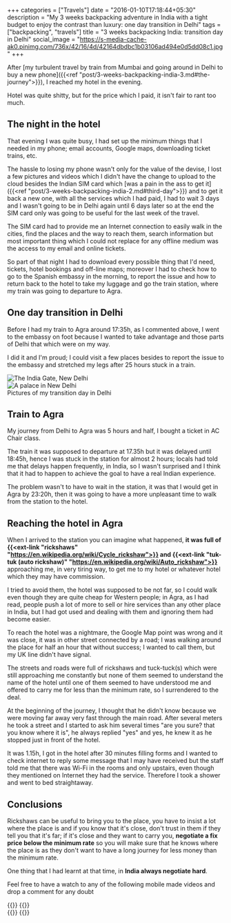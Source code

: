 +++
categories = ["Travels"]
date = "2016-01-10T17:18:44+05:30"
description = "My 3 weeks backpacking adventure in India with a tight budget to enjoy the contrast than luxury: one day transition in Delhi"
tags = ["backpacking", "travels"]
title = "3 weeks backpacking India: transition day in Delhi"
social_image = "https://s-media-cache-ak0.pinimg.com/736x/42/16/4d/42164dbdbc1b03106ad494e0d5dd08c1.jpg"
+++

After [my turbulent travel by train from Mumbai and going around in Delhi to buy a new phone]({{<ref "post/3-weeks-backpacking-india-3.md#the-journey">}}), I reached my hotel in the evening.

Hotel was quite shitty, but for the price which I paid, it isn't fair to rant too much.


## The night in the hotel

That evening I was quite busy, I had set up the minimum things that I needed in my phone; email accounts, Google maps, downloading ticket trains, etc.

The hassle to losing my phone wasn't only for the value of the devise, I lost a few pictures and videos which I didn't have the change to upload to the cloud besides the Indian SIM card which [was a pain in the ass to get it]({{<ref "post/3-weeks-backpacking-india-2.md#third-day">}}) and to get it back a new one, with all the services which I had paid, I had to wait 3 days and I wasn't going to be in Delhi again until 6 days later so at the end the SIM card only was going to be useful for the last week of the travel.

The SIM card had to provide me an Internet connection to easily walk in the cities, find the places and the way to reach them, search information but most important thing which I could not replace for any offline medium was the access to my email and online tickets.

So part of that night I had to download every possible thing that I'd need, tickets, hotel bookings and off-line maps; moreover I had to check how to go to the Spanish embassy in the morning, to report the issue and how to return back to the hotel to take my luggage and go the train station, where my train was going to departure to Agra.


## One day transition in Delhi

Before I had my train to Agra around 17:35h, as I commented above, I went to the embassy on foot because I wanted to take advantage and those parts of Delhi that which were on my way.

I did it and I'm proud; I could visit a few places besides to report the issue to the embassy and stretched my legs after 25 hours stuck in a train.

<div class="image-group">
  <div class="two">
    <img src="https://s-media-cache-ak0.pinimg.com/originals/14/47/45/14474537ceccc4d63610bfd0ee13830c.jpg" alt="The India Gate, New Delhi" class="graphic-small">
  </div>
  <div class="two">
    <img src="https://s-media-cache-ak0.pinimg.com/originals/b8/7e/18/b87e1800efd1d14e279c31f4337e8941.jpg" alt="A palace in New Delhi" class="graphic-small">
  </div>
  <span>Pictures of my transition day in Delhi</span>
</div>


## Train to Agra

My journey from Delhi to Agra was 5 hours and half, I bought a ticket in AC Chair class.

The train it was supposed to departure at 17.35h but it was delayed until 18:45h, hence I was stuck in the station for almost 2 hours; locals had told me that delays happen frequently, in India, so I wasn't surprised and I think that it had to happen to achieve the goal to have a real Indian experience.

The problem wasn't to have to wait in the station, it was that I would get in Agra by 23:20h, then it was going to have a more unpleasant time to walk from the station to the hotel.


## Reaching the hotel in Agra

When I arrived to the station you can imagine what happened, __it was full of {{<ext-link "rickshaws" "https://en.wikipedia.org/wiki/Cycle_rickshaw">}} and {{<ext-link "tuk-tuk (auto rickshaw)" "https://en.wikipedia.org/wiki/Auto_rickshaw">}}__ approaching me, in very tiring way, to get me to my hotel or whatever hotel which they may have commission.

I tried to avoid them, the hotel was supposed to be not far, so I could walk even though they are quite cheap for Western people; in Agra, as I had read, people push a lot of more to sell or hire services than any other place in India, but I had got used and dealing with them and ignoring them had become easier.

To reach the hotel was a nightmare, the Google Map point was wrong and it was close, it was in other street connected by a road; I was walking around the place for half an hour that without success; I wanted to call them, but my UK line didn't have signal.

The streets and roads were full of rickshaws and tuck-tuck(s) which were still approaching me constantly but none of them seemed to understand the name of the hotel until one of them seemed to have understood me and offered to carry me for less than the minimum rate, so I surrendered to the deal.

At the beginning of the journey, I thought that he didn't know because we were moving far away very fast through the main road. After several meters he took a street and I started to ask him several times "are you sure? that you know where it is", he always replied "yes" and yes, he knew it as he stopped just in front of the hotel.

It was 1.15h, I got in the hotel after 30 minutes filling forms and I wanted to check internet to reply some message that I may have received but the staff told me that there was Wi-Fi in the rooms and only upstairs, even though they mentioned on Internet they had the service. Therefore I took a shower and went to bed straightaway.


## Conclusions

Rickshaws can be useful to bring you to the place, you have to insist a lot where the place is and if you know that it's close, don't trust in them if they tell you that it's far; if it's close and they want to carry you, __negotiate a fix price below the minimum rate__ so you will make sure that he knows where the place is as they don't want to have a long journey for less money than the minimum rate.

One thing that I had learnt at that time, in __India always negotiate hard__.

Feel free to have a watch to any of the following mobile made videos and drop a comment for any doubt

<div class="video-group">
{{<youtube id="JVML9xaz5ak" class="video-row">}} {{<youtube id="2UoR4d0atus" class="video-row">}}
</div>
<div class="video-group">
{{<youtube id="s5VVpr1itos" class="video-row">}} {{<youtube id="_xKLh3-vpwY" class="video-row">}}
</div>

